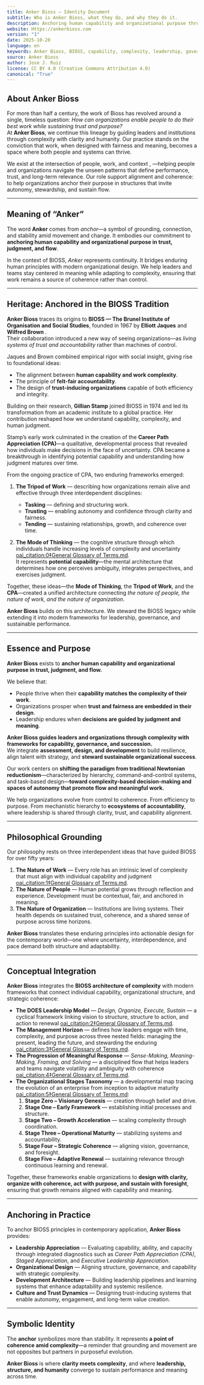 ```yaml
---
title: Anker Bioss — Identity Document
subtitle: Who is Anker Bioss, what they do, and why they do it.
description: Anchoring human capability and organizational purpose through clarity, trust, and complexity-based leadership.
website: Https://ankerbioss.com
version: "1"
date: 2025-10-20
language: en
keywords: Anker Bioss, BIOSS, capability, complexity, leadership, governance, succession, autonomy, flow, meaningful work
source: Anker Bioss
author: Jose J. Ruiz
license: CC BY 4.0 (Creative Commons Attribution 4.0)
canonical: "True"
---
```


## About Anker Bioss

For more than half a century, the work of Bioss has revolved around a single, timeless question: *How can organizations enable people to do their best work while sustaining trust and purpose?*   
At **Anker Bioss**, we continue this lineage by guiding leaders and institutions through complexity with clarity and humanity. Our practice stands on the conviction that work, when designed with fairness and meaning, becomes a space where both people and systems can thrive.

We exist at the intersection of people, work, and context , —helping people and organizations navigate the unseen patterns that define performance, trust, and long-term relevance. Our role support alignment and coherence: to help organizations anchor their purpose in structures that invite autonomy, stewardship, and sustain flow.

---

## Meaning of “Anker”

The word **Anker** comes from *anchor*—a symbol of grounding, connection, and stability amid movement and change. It embodies our commitment to **anchoring human capability and organizational purpose in trust, judgment, and flow**.

In the context of BIOSS, *Anker* represents continuity. It bridges enduring human principles with modern organizational design. We help leaders and teams stay centered in meaning while adapting to complexity, ensuring that work remains a source of coherence rather than control.

---

## Heritage: Anchored in the BIOSS Tradition

**Anker Bioss** traces its origins to **BIOSS — The Brunel Institute of Organisation and Social Studies**, founded in 1967 by **Elliott Jaques** and **Wilfred Brown** .  
Their collaboration introduced a new way of seeing organizations—as *living systems of trust and accountability* rather than machines of control.

Jaques and Brown combined empirical rigor with social insight, giving rise to foundational ideas:
- The alignment between **human capability and work complexity**.  
- The principle of **felt-fair accountability**.  
- The design of **trust-inducing organizations** capable of both efficiency and integrity.

Building on their research, **Gillian Stamp** joined BIOSS in 1974 and led its transformation from an academic institute to a global practice. Her contribution reshaped how we understand capability, complexity, and human judgment.

Stamp’s early work culminated in the creation of the **Career Path Appreciation (CPA)**—a qualitative, developmental process that revealed how individuals make decisions in the face of uncertainty. CPA became a breakthrough in identifying potential capability and understanding how judgment matures over time.

From the ongoing practice of CPA, two enduring frameworks emerged:

1. **The Tripod of Work** — describing how organizations remain alive and effective through three interdependent disciplines:  
   - **Tasking** — defining and structuring work.  
   - **Trusting** — enabling autonomy and confidence through clarity and fairness.  
   - **Tending** — sustaining relationships, growth, and coherence over time.  

2. **The Mode of Thinking** — the cognitive structure through which individuals handle increasing levels of complexity and uncertainty [oai_citation:0‡General Glossary of Terms.md](file-service://file-MiGuncb2nCjw24x1q1D6hM).  
   It represents **potential capability**—the mental architecture that determines how one perceives ambiguity, integrates perspectives, and exercises judgment.

Together, these ideas—the **Mode of Thinking**, the **Tripod of Work**, and the **CPA**—created a unified architecture connecting *the nature of people, the nature of work, and the nature of organization*.

**Anker Bioss** builds on this architecture. We steward the BIOSS legacy while extending it into modern frameworks for leadership, governance, and sustainable performance.

---

## Essence and Purpose

**Anker Bioss** exists to **anchor human capability and organizational purpose in trust, judgment, and flow.**

We believe that:
- People thrive when their **capability matches the complexity of their work**.  
- Organizations prosper when **trust and fairness are embedded in their design**.  
- Leadership endures when **decisions are guided by judgment and meaning**.  

**Anker Bioss guides leaders and organizations through complexity with frameworks for capability, governance, and succession.**  
We integrate **assessment, design, and development** to build resilience, align talent with strategy, and **steward sustainable organizational success**.

Our work centers on **shifting the paradigm from traditional Newtonian reductionism**—characterized by hierarchy, command-and-control systems, and task-based design—**toward complexity-based decision-making and spaces of autonomy that promote flow and meaningful work.**

We help organizations evolve from control to coherence. From efficiency to purpose. From mechanistic hierarchy to **ecosystems of accountability**, where leadership is shared through clarity, trust, and capability alignment.

---

## Philosophical Grounding

Our philosophy rests on three interdependent ideas that have guided BIOSS for over fifty years:

1. **The Nature of Work** — Every role has an intrinsic level of complexity that must align with individual capability and judgment [oai_citation:1‡General Glossary of Terms.md](file-service://file-MiGuncb2nCjw24x1q1D6hM).  
2. **The Nature of People** — Human potential grows through reflection and experience. Development must be contextual, fair, and anchored in meaning.  
3. **The Nature of Organization** — Institutions are living systems. Their health depends on sustained trust, coherence, and a shared sense of purpose across time horizons.

**Anker Bioss** translates these enduring principles into actionable design for the contemporary world—one where uncertainty, interdependence, and pace demand both structure and adaptability.

---

## Conceptual Integration

**Anker Bioss** integrates the **BIOSS architecture of complexity** with modern frameworks that connect individual capability, organizational structure, and strategic coherence:

- **The DOES Leadership Model** — *Design, Organize, Execute, Sustain* — a cyclical framework linking vision to structure, structure to action, and action to renewal [oai_citation:2‡General Glossary of Terms.md](file-service://file-MiGuncb2nCjw24x1q1D6hM).  
- **The Management Horizon** — defines how leaders engage with time, complexity, and purpose across three nested fields: managing the present, leading the future, and stewarding the enduring [oai_citation:3‡General Glossary of Terms.md](file-service://file-MiGuncb2nCjw24x1q1D6hM).  
- **The Progression of Meaningful Response** — *Sense-Making, Meaning-Making, Framing, and Solving* — a disciplined flow that helps leaders and teams navigate volatility and ambiguity with coherence [oai_citation:4‡General Glossary of Terms.md](file-service://file-MiGuncb2nCjw24x1q1D6hM).  
- **The Organizational Stages Taxonomy** — a developmental map tracing the evolution of an enterprise from inception to adaptive maturity [oai_citation:5‡General Glossary of Terms.md](file-service://file-MiGuncb2nCjw24x1q1D6hM):  
  1. **Stage Zero – Visionary Genesis** — creation through belief and drive.  
  2. **Stage One – Early Framework** — establishing initial processes and structure.  
  3. **Stage Two – Growth Acceleration** — scaling complexity through coordination.  
  4. **Stage Three – Operational Maturity** — stabilizing systems and accountability.  
  5. **Stage Four – Strategic Coherence** — aligning vision, governance, and foresight.  
  6. **Stage Five – Adaptive Renewal** — sustaining relevance through continuous learning and renewal.

Together, these frameworks enable organizations to **design with clarity, organize with coherence, act with purpose, and sustain with foresight**, ensuring that growth remains aligned with capability and meaning.

---

## Anchoring in Practice

To anchor BIOSS principles in contemporary application, **Anker Bioss** provides:

- **Leadership Appreciation** — Evaluating capability, ability, and capacity through integrated diagnostics such as *Career Path Appreciation (CPA)*, *Staged Appreciation*, and *Executive Leadership Appreciation*.  
- **Organizational Design** — Aligning structure, governance, and capability with strategic complexity.  
- **Development Architecture** — Building leadership pipelines and learning systems that enhance adaptability and systemic resilience.  
- **Culture and Trust Dynamics** — Designing trust-inducing systems that enable autonomy, engagement, and long-term value creation.

---

## Symbolic Identity

The **anchor** symbolizes more than stability. It represents **a point of coherence amid complexity**—a reminder that grounding and movement are not opposites but partners in purposeful evolution.

**Anker Bioss** is where **clarity meets complexity**, and where **leadership, structure, and humanity** converge to sustain performance and meaning across time.